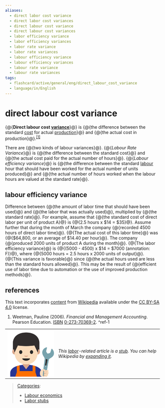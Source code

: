```yaml
---
aliases:
  - direct labor cost variance
  - direct labor cost variances
  - direct labour cost variance
  - direct labour cost variances
  - labor efficiency variance
  - labor efficiency variances
  - labor rate variance
  - labor rate variances
  - labour efficiency variance
  - labour efficiency variances
  - labour rate variance
  - labour rate variances
tags:
  - flashcard/active/general/eng/direct_labour_cost_variance
  - language/in/English
---
```


# direct labour cost variance

<!-- | ![](../../archives/Wikimedia%20Commons/Edit-clear.svg) | This article __may be too technical for most readers to understand__. Please [help improve it](https://en.wikipedia.org/w/index.php?title=Direct_labour_cost_variance&action=edit) to [make it understandable to non-experts](https://en.wikipedia.org/wiki/Wikipedia:Make%20technical%20articles%20understandable), without removing the technical details. _\(September 2010\)__\([Learn how and when to remove this message](https://en.wikipedia.org/wiki/Help:Maintenance%20template%20removal)\)_ | -->

{@{__Direct labour cost [variance](variance%20(accounting).md)__}@} is {@{the difference between the standard [cost](cost.md) for actual [production](manufacturing.md)}@} and {@{the actual cost in production}@}.<sup>[\[1\]](#^ref-1)</sup> <!--SR:!2025-08-22,16,290!2025-10-16,57,310!2025-08-21,15,290-->

There are {@{two kinds of labour variances}@}. {@{_Labour Rate Variance_}@} is {@{the difference between the standard cost}@} and {@{the actual cost paid for the actual number of hours}@}. {@{_Labour efficiency variance_}@} is {@{the difference between the standard [labour](labour%20(economics).md) hour that should have been worked for the actual number of units produced}@} and {@{the actual number of hours worked when the labour hours are valued at the standard rate}@}. <!--SR:!2025-08-21,15,290!2025-08-22,16,290!2025-10-15,56,310!2025-08-22,16,290!2025-10-14,55,310!2025-08-21,15,290!2025-10-17,58,310-->

## labour efficiency variance

Difference between {@{the amount of labor time that should have been used}@} and {@{the labor that was actually used}@}, multiplied by {@{the standard rate}@}. For example, assume that {@{the standard cost of direct labor per unit of product A}@} is {@{2.5 hours x \$14 = \$35}@}. Assume further that during the month of March the company {@{recorded 4500 hours of direct labor time}@}. {@{The actual cost of this labor time}@} was {@{\$64,800, or an average of \$14.40 per hour}@}. The company {@{produced 2000 units of product A during the month}@}. {@{The labor efficiency variance}@} is {@{\(5000 - 4500\) x \$14 = \$7000 \(annotation: F\)}@}, where {@{5000 hours = 2.5 hours x 2000 units of output}@}. {@{This variance is favorable}@} since {@{the actual hours used are less than the standard hours allowed}@}. This may be the result of {@{efficient use of labor time due to automation or the use of improved production methods}@}. <!--SR:!2025-08-21,15,290!2025-08-22,16,290!2025-08-21,15,290!2025-10-17,58,310!2025-08-22,16,290!2025-08-21,15,290!2025-08-21,15,290!2025-08-22,16,290!2025-08-22,16,290!2025-08-22,16,290!2025-08-21,15,290!2025-10-13,54,310!2025-08-22,16,290!2025-10-14,55,310!2025-10-15,56,310-->

## references

This text incorporates [content](https://en.wikipedia.org/wiki/direct_labour_cost_variance) from [Wikipedia](Wikipedia.md) available under the [CC BY-SA 4.0](https://creativecommons.org/licenses/by-sa/4.0/) license.

1. <a id="CITEREFWeetman2006"></a> Weetman, Pauline \(2006\). _Financial and Management Accounting_. Pearson Education. [ISBN](ISBN%20(identifier).md) [0-273-70369-2](https://en.wikipedia.org/wiki/Special:BookSources/0-273-70369-2). <a id="^ref-1"></a>^ref-1

|                                                                                            |                                                                                                                                                                                                                                                       |
| ------------------------------------------------------------------------------------------ | ----------------------------------------------------------------------------------------------------------------------------------------------------------------------------------------------------------------------------------------------------- |
| ![Stub icon](../../archives/Wikimedia%20Commons/Emoji%20u1f468%201f3fb%20200d%201f527.svg) | _This [labor](work%20(human%20activity).md)-related article is a [stub](https://en.wikipedia.org/wiki/Wikipedia:Stub). You can help Wikipedia by [expanding it](https://en.wikipedia.org/w/index.php?title=Direct_labour_cost_variance&action=edit)._ |

> [Categories](https://en.wikipedia.org/wiki/Help:Category):
>
> - [Labour economics](https://en.wikipedia.org/wiki/Category:Labour%20economics)
> - [Labor stubs](https://en.wikipedia.org/wiki/Category:Labor%20stubs)
